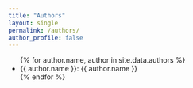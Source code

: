 ```yaml
---
title: "Authors"
layout: single
permalink: /authors/
author_profile: false
---
```


<ul>
  {% for author.name, author in site.data.authors %}
  <li>{{ author.name }}: {{ author.name }}</li>
  {% endfor %}
</ul>
